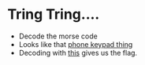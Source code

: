 # Tring Tring....

* Decode the morse code
* Looks like that [phone keypad thing](https://en.wikipedia.org/wiki/Multi-tap)
* Decoding with [this](https://www.dcode.fr/multitap-abc-cipher) gives us the flag. 
